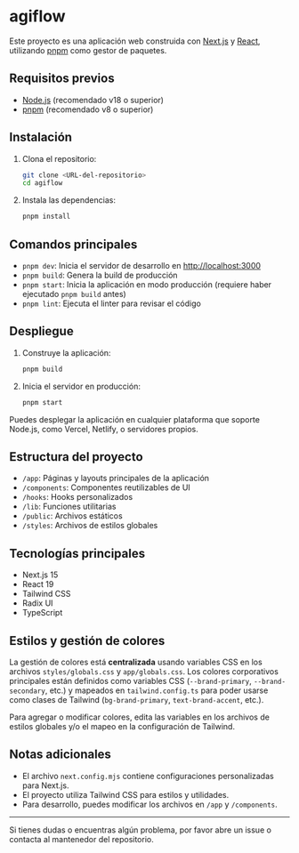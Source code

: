 # agiflow

Este proyecto es una aplicación web construida con [Next.js](https://nextjs.org/) y [React](https://react.dev/), utilizando [pnpm](https://pnpm.io/) como gestor de paquetes.

## Requisitos previos

- [Node.js](https://nodejs.org/) (recomendado v18 o superior)
- [pnpm](https://pnpm.io/) (recomendado v8 o superior)

## Instalación

1. Clona el repositorio:

   ```bash
   git clone <URL-del-repositorio>
   cd agiflow
   ```

2. Instala las dependencias:

   ```bash
   pnpm install
   ```

## Comandos principales

- `pnpm dev`: Inicia el servidor de desarrollo en [http://localhost:3000](http://localhost:3000)
- `pnpm build`: Genera la build de producción
- `pnpm start`: Inicia la aplicación en modo producción (requiere haber ejecutado `pnpm build` antes)
- `pnpm lint`: Ejecuta el linter para revisar el código

## Despliegue

1. Construye la aplicación:

   ```bash
   pnpm build
   ```

2. Inicia el servidor en producción:

   ```bash
   pnpm start
   ```

Puedes desplegar la aplicación en cualquier plataforma que soporte Node.js, como Vercel, Netlify, o servidores propios.

## Estructura del proyecto

- `/app`: Páginas y layouts principales de la aplicación
- `/components`: Componentes reutilizables de UI
- `/hooks`: Hooks personalizados
- `/lib`: Funciones utilitarias
- `/public`: Archivos estáticos
- `/styles`: Archivos de estilos globales

## Tecnologías principales

- Next.js 15
- React 19
- Tailwind CSS
- Radix UI
- TypeScript

## Estilos y gestión de colores

La gestión de colores está **centralizada** usando variables CSS en los archivos `styles/globals.css` y `app/globals.css`. Los colores corporativos principales están definidos como variables CSS (`--brand-primary`, `--brand-secondary`, etc.) y mapeados en `tailwind.config.ts` para poder usarse como clases de Tailwind (`bg-brand-primary`, `text-brand-accent`, etc.).

Para agregar o modificar colores, edita las variables en los archivos de estilos globales y/o el mapeo en la configuración de Tailwind.

## Notas adicionales

- El archivo `next.config.mjs` contiene configuraciones personalizadas para Next.js.
- El proyecto utiliza Tailwind CSS para estilos y utilidades.
- Para desarrollo, puedes modificar los archivos en `/app` y `/components`.

---

Si tienes dudas o encuentras algún problema, por favor abre un issue o contacta al mantenedor del repositorio. 